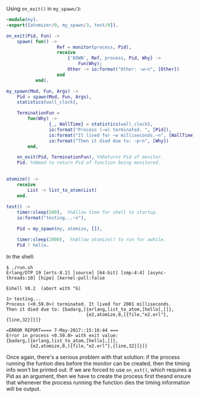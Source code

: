 Using `on_exit()` in `my_spawn/3`:

```erlang
-module(my).
-export([atomizer/0, my_spawn/3, test/0]).

on_exit(Pid, Fun) ->
    spawn( fun() ->
                   Ref = monitor(process, Pid),
                   receive 
                       {'DOWN', Ref, process, Pid, Why} ->
                           Fun(Why);
                       Other -> io:format("Other: ~w~n", [Other])
                   end
           end).

my_spawn(Mod, Fun, Args) ->
    Pid = spawn(Mod, Fun, Args),
    statistics(wall_clock),

    TerminationFun = 
        fun(Why) ->
                {_, WallTime} = statistics(wall_clock),
                io:format("Process (~w) terminated. ", [Pid]),
                io:format("It lived for ~w milliseconds.~n", [WallTime]),
                io:format("Then it died due to: ~p~n", [Why])
        end,

    on_exit(Pid, TerminationFun), %%Returns Pid of monitor.
    Pid. %%Need to return Pid of function being monitored.

    
atomize() ->
    receive
        List -> list_to_atom(List)
    end.
    
test() ->
    timer:sleep(500),  %%Allow time for shell to startup. 
    io:format("testing...~n"),

    Pid = my_spawn(my, atomize, []),

    timer:sleep(2000),  %%Allow atomize() to run for awhile.
    Pid ! hello.


```

In the shell:
```
$ ./run.sh
Erlang/OTP 19 [erts-8.2] [source] [64-bit] [smp:4:4] [async-threads:10] [hipe] [kernel-poll:false

Eshell V8.2  (abort with ^G)

1> testing...
Process (<0.59.0>) terminated. It lived for 2001 milliseconds.
Then it died due to: {badarg,[{erlang,list_to_atom,[hello],[]},
                              {e2,atomize,0,[{file,"e2.erl"},{line,32}]}]}

=ERROR REPORT==== 7-May-2017::15:16:44 ===
Error in process <0.59.0> with exit value:
{badarg,[{erlang,list_to_atom,[hello],[]},
         {e2,atomize,0,[{file,"e2.erl"},{line,32}]}]}
```

Once again, there's a serious problem with that solution: if the process running the funtion dies before the monitor can be created, then the timing info won't be printed out.  If we are forced to use `on_ext()`, which requires a Pid as an argument, then we have to create the process first theand ensure that whenever the process running the function dies the timing information will be output.
